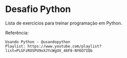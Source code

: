 # Desafio Python

Lista de exercícios para treinar programação em Python.

Referência:

    Usando Python - @usandopython
    Playlist: https://www.youtube.com/playlist?list=PLGFzROSPU9oXJYcWgUX_46F8-NY6O7IQb

